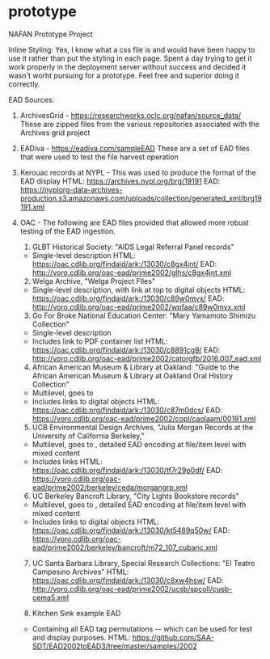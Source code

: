 # prototype
NAFAN Prototype Project

Inline Styling:
Yes, I know what a css file is and would have been happy to use it rather than put the styling in each page.  Spent a day trying to get it work properly in the deployment server without success and decided it wasn't worht pursuing for a prototype.  Feel free and superior doing it correctly.


EAD Sources:
1. ArchivesGrid - https://researchworks.oclc.org/nafan/source_data/  These are zipped files from the various repositories associated with the Archives 
  grid project
2. EADiva - https://eadiva.com/sampleEAD  These are a set of EAD files that were used to test the file harvest operation
3. Kerouac records at NYPL - This was used to produce the format of the EAD display 
      HTML: https://archives.nypl.org/brg/19191
      EAD: https://nyplorg-data-archives-production.s3.amazonaws.com/uploads/collection/generated_xml/brg19191.xml
4. OAC - The following are EAD files provided that allowed more robust testing of the EAD ingestion.
    1) GLBT Historical Society: "AIDS Legal Referral Panel records"
    * Single-level description
      HTML: https://oac.cdlib.org/findaid/ark:/13030/c8gx4jnt/
      EAD: http://voro.cdlib.org/oac-ead/prime2002/glhs/c8gx4jnt.xml
 
    2) Welga Archive, "Welga Project FIles"
    * Single-level description, with <dao> link at top to digital objects
      HTML: https://oac.cdlib.org/findaid/ark:/13030/c89w0mvx/
      EAD: http://voro.cdlib.org/oac-ead/prime2002/wpfaa/c89w0mvx.xml
 
    3) Go For Broke National Education Center: "Mary Yamamoto Shimizu Collection"
    * Single-level description
    * Includes link to PDF container list
      HTML: https://oac.cdlib.org/findaid/ark:/13030/c8891cg9/
      EAD: http://voro.cdlib.org/oac-ead/prime2002/catorgfb/2016.007_ead.xml
 
    4) African American Museum & Library at Oakland: "Guide to the African American Museum & Library at Oakland Oral History Collection"
    * Multilevel, goes to <c03>
    * Includes <dao> links to digital objects
      HTML: https://oac.cdlib.org/findaid/ark:/13030/c87m0dcs/
      EAD: https://voro.cdlib.org/oac-ead/prime2002/copl/caolaam/00191.xml
 
    5) UCB Environmental Design Archives, "Julia Morgan Records at the University of California Berkeley,"
    * Multilevel, goes to <c03>, detailed EAD encoding at file/item level with mixed content
    * Includes <dao> links
      HTML: https://oac.cdlib.org/findaid/ark:/13030/tf7r29p0df/
      EAD: https://voro.cdlib.org/oac-ead/prime2002/berkeley/ceda/morgangrp.xml
 
    6) UC Berkeley Bancroft Library, "City Lights Bookstore records"
    * Multilevel, goes to <c03>, detailed EAD encoding at file/item level with mixed content
    * Includes <dao> links to digital objects
      HTML: https://oac.cdlib.org/findaid/ark:/13030/kt5489q50w/
      EAD: https://voro.cdlib.org/oac-ead/prime2002/berkeley/bancroft/m72_107_cubanc.xml
 
    7) UC Santa Barbara Library, Special Research Collections: "El Teatro Campesino Archives"
      HTML: https://oac.cdlib.org/findaid/ark:/13030/c8xw4hsw/
      EAD: http://voro.cdlib.org/oac-ead/prime2002/ucsb/spcoll/cusb-cema5.xml

    8) Kitchen Sink example EAD
    * Containing all EAD tag permutations -- which can be used for test and display purposes. 
      HTML: https://github.com/SAA-SDT/EAD2002toEAD3/tree/master/samples/2002

